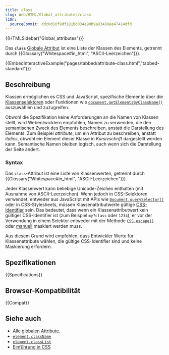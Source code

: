 ```yaml
---
title: class
slug: Web/HTML/Global_attributes/class
l10n:
  sourceCommit: ddc0d10f9df181bd034e99b9a93488ee47414dfd
---
```


{{HTMLSidebar("Global_attributes")}}

Das **`class`** [Globale Attribut](/de/docs/Web/HTML/Global_attributes) ist eine Liste der Klassen des Elements, getrennt durch {{Glossary("Whitespace#in_html", "ASCII-Leerzeichen")}}.

{{EmbedInteractiveExample("pages/tabbed/attribute-class.html","tabbed-standard")}}

## Beschreibung

Klassen ermöglichen es CSS und JavaScript, spezifische Elemente über die [Klassenselektoren](/de/docs/Web/CSS/Class_selectors) oder Funktionen wie [`document.getElementsByClassName()`](/de/docs/Web/API/Document/getElementsByClassName) auszuwählen und zuzugreifen.

Obwohl die Spezifikation keine Anforderungen an die Namen von Klassen stellt, wird Webentwicklern empfohlen, Namen zu verwenden, die den semantischen Zweck des Elements beschreiben, anstatt die Darstellung des Elements. Zum Beispiel _attribute_, um ein Attribut zu beschreiben, anstatt _italics_, obwohl ein Element dieser Klasse in _Kursivschrift_ dargestellt werden kann. Semantische Namen bleiben logisch, auch wenn sich die Darstellung der Seite ändert.

### Syntax

Das `class`-Attribut ist eine Liste von Klassenwerten, getrennt durch {{Glossary("Whitespace#in_html", "ASCII-Leerzeichen")}}.

Jeder Klassenwert kann beliebige Unicode-Zeichen enthalten (mit Ausnahme von ASCII-Leerzeichen). Wenn jedoch in CSS-Selektoren verwendet, entweder aus JavaScript mit APIs wie [`Document.querySelector()`](/de/docs/Web/API/Document/querySelector) oder in CSS-Stylesheets, müssen Klassenattributwerte gültige [CSS-Identifier](/de/docs/Web/CSS/ident) sein. Das bedeutet, dass wenn ein Klassenattributwert kein gültiger CSS-Identifier ist (zum Beispiel `my?class` oder `1234`), er vor der Verwendung in einem Selektor entweder mit der Methode [`CSS.escape()`](/de/docs/Web/API/CSS/escape_static) oder [manuell](/de/docs/Web/CSS/ident#escaping_characters) maskiert werden muss.

Aus diesem Grund wird empfohlen, dass Entwickler Werte für Klassenattribute wählen, die gültige CSS-Identifier sind und keine Maskierung erfordern.

## Spezifikationen

{{Specifications}}

## Browser-Kompatibilität

{{Compat}}

## Siehe auch

- Alle [globalen Attribute](/de/docs/Web/HTML/Global_attributes).
- [`element.className`](/de/docs/Web/API/Element/className)
- [`element.classList`](/de/docs/Web/API/Element/classList)
- [Einführung in CSS](/de/docs/Learn/CSS)
